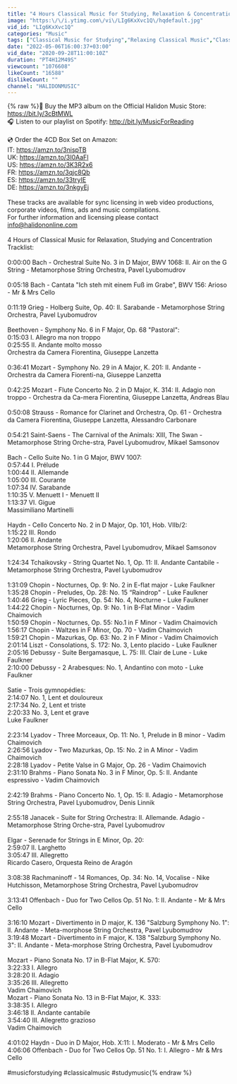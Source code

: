 ```yaml
---
title: "4 Hours Classical Music for Studying, Relaxation & Concentration"
image: "https:\/\/i.ytimg.com\/vi\/LIg6KxXvc1Q\/hqdefault.jpg"
vid_id: "LIg6KxXvc1Q"
categories: "Music"
tags: ["Classical Music for Studying","Relaxing Classical Music","Classical Music Concentration"]
date: "2022-05-06T16:00:37+03:00"
vid_date: "2020-09-28T11:00:10Z"
duration: "PT4H12M49S"
viewcount: "1076608"
likeCount: "16588"
dislikeCount: ""
channel: "HALIDONMUSIC"
---
```

{% raw %}🎵 Buy the MP3 album on the Official Halidon Music Store: <a rel="nofollow" target="blank" href="https://bit.ly/3cBtMWL">https://bit.ly/3cBtMWL</a><br />🎧 Listen to our playlist on Spotify: <a rel="nofollow" target="blank" href="http://bit.ly/MusicForReading">http://bit.ly/MusicForReading</a><br /><br />💿 Order the 4CD Box Set on Amazon:<br />IT: <a rel="nofollow" target="blank" href="https://amzn.to/3nispTB">https://amzn.to/3nispTB</a><br />UK: <a rel="nofollow" target="blank" href="https://amzn.to/3I0AaFl">https://amzn.to/3I0AaFl</a><br />US: <a rel="nofollow" target="blank" href="https://amzn.to/3K3R2x6">https://amzn.to/3K3R2x6</a><br />FR: <a rel="nofollow" target="blank" href="https://amzn.to/3qjc8Qb">https://amzn.to/3qjc8Qb</a><br />ES: <a rel="nofollow" target="blank" href="https://amzn.to/33tryIE">https://amzn.to/33tryIE</a><br />DE: <a rel="nofollow" target="blank" href="https://amzn.to/3nkgyEj">https://amzn.to/3nkgyEj</a><br /><br />These tracks are available for sync licensing in web video productions, corporate videos, films, ads and music compilations.<br />For further information and licensing please contact info@halidononline.com  <br /><br />4 Hours of Classical Music for Relaxation, Studying and Concentration<br />Tracklist:<br /><br />0:00:00 Bach - Orchestral Suite No. 3 in D Major, BWV 1068: II. Air on the G String - Metamorphose String Orchestra, Pavel Lyubomudrov<br /><br />0:05:18 Bach - Cantata &quot;Ich steh mit einem Fuß im Grabe&quot;, BWV 156: Arioso - Mr &amp; Mrs Cello<br /><br />0:11:19 Grieg - Holberg Suite, Op. 40: II. Sarabande - Metamorphose String Orchestra, Pavel Lyubomudrov<br /><br />Beethoven - Symphony No. 6 in F Major, Op. 68 &quot;Pastoral&quot;: <br />0:15:03 I. Allegro ma non troppo <br />0:25:55 II. Andante molto mosso <br />Orchestra da Camera Fiorentina, Giuseppe Lanzetta<br /><br />0:36:41 Mozart - Symphony No. 29 in A Major, K. 201: II. Andante - Orchestra da Camera Fiorenti-na, Giuseppe Lanzetta<br /><br />0:42:25 Mozart - Flute Concerto No. 2 in D Major, K. 314: II. Adagio non troppo - Orchestra da Ca-mera Fiorentina, Giuseppe Lanzetta, Andreas Blau<br /><br />0:50:08 Strauss - Romance for Clarinet and Orchestra, Op. 61 - Orchestra da Camera Fiorentina, Giuseppe Lanzetta, Alessandro Carbonare<br /><br />0:54:21 Saint-Saens - The Carnival of the Animals: XIII, The Swan - Metamorphose String Orche-stra, Pavel Lyubomudrov, Mikael Samsonov<br /><br />Bach - Cello Suite No. 1 in G Major, BWV 1007: <br />0:57:44 I. Prélude <br />1:00:44 II. Allemande <br />1:05:00 III. Courante <br />1:07:34 IV. Sarabande <br />1:10:35 V. Menuett I - Menuett II <br />1:13:37 VI. Gigue <br />Massimiliano Martinelli<br /><br />Haydn - Cello Concerto No. 2 in D Major, Op. 101, Hob. VIIb/2: <br />1:15:22 III. Rondo <br />1:20:06 II. Andante <br />Metamorphose String Orchestra, Pavel Lyubomudrov, Mikael Samsonov<br /><br />1:24:34 Tchaikovsky - String Quartet No. 1, Op. 11: II. Andante Cantabile - Metamorphose String Orchestra, Pavel Lyubomudrov<br /><br />1:31:09 Chopin - Nocturnes, Op. 9: No. 2 in E-flat major - Luke Faulkner<br />1:35:28 Chopin - Preludes, Op. 28: No. 15 “Raindrop&quot; - Luke Faulkner<br />1:40:46 Grieg - Lyric Pieces, Op. 54: No. 4, Nocturne - Luke Faulkner<br />1:44:22 Chopin - Nocturnes, Op. 9: No. 1 in B-Flat Minor - Vadim Chaimovich<br />1:50:59 Chopin - Nocturnes, Op. 55: No.1 in F Minor - Vadim Chaimovich<br />1:56:17 Chopin - Waltzes in F Minor, Op. 70 - Vadim Chaimovich<br />1:59:21 Chopin - Mazurkas, Op. 63: No. 2 in F Minor - Vadim Chaimovich<br />2:01:14 Liszt - Consolations, S. 172: No. 3, Lento placido - Luke Faulkner<br />2:05:16 Debussy - Suite Bergamasque, L. 75: III. Clair de Lune - Luke Faulkner<br />2:10:00 Debussy - 2 Arabesques: No. 1, Andantino con moto - Luke Faulkner<br /><br />Satie - Trois gymnopédies: <br />2:14:07 No. 1, Lent et douloureux <br />2:17:34 No. 2, Lent et triste <br />2:20:33 No. 3, Lent et grave<br />Luke Faulkner<br /><br />2:23:14 Lyadov - Three Morceaux, Op. 11: No. 1, Prelude in B minor - Vadim Chaimovich<br />2:26:56 Lyadov - Two Mazurkas, Op. 15: No. 2 in A Minor - Vadim Chaimovich<br />2:28:18 Lyadov - Petite Valse in G Major, Op. 26 - Vadim Chaimovich<br />2:31:10 Brahms - Piano Sonata No. 3 in F Minor, Op. 5: II. Andante espressivo - Vadim Chaimovich<br /><br />2:42:19 Brahms - Piano Concerto No. 1, Op. 15: II. Adagio - Metamorphose String Orchestra, Pavel Lyubomudrov, Denis Linnik<br /><br />2:55:18 Janacek - Suite for String Orchestra: II. Allemande. Adagio - Metamorphose String Orche-stra, Pavel Lyubomudrov<br /><br />Elgar - Serenade for Strings in E Minor, Op. 20: <br />2:59:07 II. Larghetto <br />3:05:47 III. Allegretto <br />Ricardo Casero, Orquesta Reino de Aragón<br /><br />3:08:38 Rachmaninoff - 14 Romances, Op. 34: No. 14, Vocalise - Nike Hutchisson, Metamorphose String Orchestra, Pavel Lyubomudrov<br /><br />3:13:41 Offenbach - Duo for Two Cellos Op. 51 No. 1: II. Andante - Mr &amp; Mrs Cello<br /><br />3:16:10 Mozart - Divertimento in D major, K. 136 &quot;Salzburg Symphony No. 1&quot;: II. Andante - Meta-morphose String Orchestra, Pavel Lyubomudrov<br />3:19:48 Mozart - Divertimento in F major, K. 138 &quot;Salzburg Symphony No. 3&quot;: II. Andante - Meta-morphose String Orchestra, Pavel Lyubomudrov<br /><br />Mozart - Piano Sonata No. 17 in B-Flat Major, K. 570: <br />3:22:33 I. Allegro <br />3:28:20 II. Adagio <br />3:35:26 III. Allegretto <br />Vadim Chaimovich<br />Mozart - Piano Sonata No. 13 in B-Flat Major, K. 333:<br />3:38:35 I. Allegro <br />3:46:18 II. Andante cantabile <br />3:54:40 III. Allegretto grazioso <br />Vadim Chaimovich<br /><br />4:01:02 Haydn - Duo in D Major, Hob. X:11: I. Moderato - Mr &amp; Mrs Cello<br />4:06:06 Offenbach - Duo for Two Cellos Op. 51 No. 1: I. Allegro - Mr &amp; Mrs Cello<br /><br />#musicforstudying #classicalmusic #studymusic{% endraw %}
